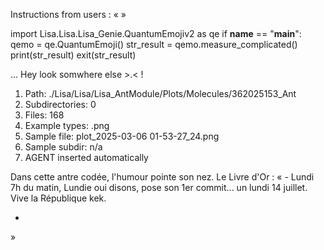 Instructions from users : «
 »

import Lisa.Lisa.Lisa_Genie.QuantumEmojiv2 as qe
if __name__ == "__main__":
  qemo = qe.QuantumEmoji()
  str_result = qemo.measure_complicated()
  print(str_result)
  exit(str_result)

... Hey look somwhere else >.< !

1. Path: ./Lisa/Lisa/Lisa_AntModule/Plots/Molecules/362025153_Ant
2. Subdirectories: 0
3. Files: 168
4. Example types: .png
5. Sample file: plot_2025-03-06 01-53-27_24.png
6. Sample subdir: n/a
7. AGENT inserted automatically

Dans cette antre codée, l'humour pointe son nez.
Le Livre d'Or : « - Lundi 7h du matin, Lundie oui disons, pose son 1er commit... un lundi 14 juillet. Vive la République kek.
- <you agent message> 
»
